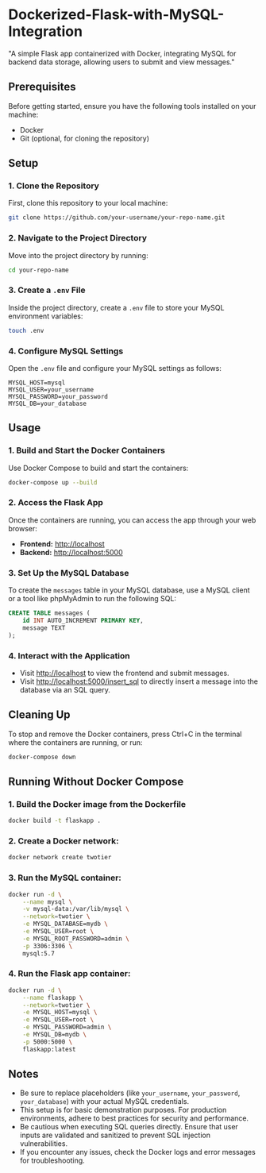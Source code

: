 # Dockerized-Flask-with-MySQL-Integration
"A simple Flask app containerized with Docker, integrating MySQL for backend data storage, allowing users to submit and view messages."


## Prerequisites

Before getting started, ensure you have the following tools installed on your machine:

- Docker
- Git (optional, for cloning the repository)

## Setup

### 1. Clone the Repository

First, clone this repository to your local machine:

```bash
git clone https://github.com/your-username/your-repo-name.git
```

### 2. Navigate to the Project Directory

Move into the project directory by running:

```bash
cd your-repo-name
```

### 3. Create a `.env`  File

Inside the project directory, create a `.env` file to store your MySQL environment variables:

``` bash
touch .env
```

### 4. Configure MySQL Settings

Open the `.env` file and configure your MySQL settings as follows:

```env
MYSQL_HOST=mysql
MYSQL_USER=your_username
MYSQL_PASSWORD=your_password
MYSQL_DB=your_database
```

## Usage

### 1. Build and Start the Docker Containers

Use Docker Compose to build and start the containers:

``` bash
docker-compose up --build
```

### 2. Access the Flask App

Once the containers are running, you can access the app through your web browser:

- **Frontend:** [http://localhost](http://localhost)
- **Backend:** [http://localhost:5000](http://localhost:5000)

### 3. Set Up the MySQL Database

To create the `messages` table in your MySQL database, use a MySQL client or a tool like phpMyAdmin to run the following SQL:

```sql
CREATE TABLE messages (
    id INT AUTO_INCREMENT PRIMARY KEY,
    message TEXT
);

```

### 4. Interact with the Application

- Visit [http://localhost](http://localhost) to view the frontend and submit messages.
- Visit [http://localhost:5000/insert_sql](http://localhost:5000/insert_sql) to directly insert a message into the database via an SQL query.

## Cleaning Up

To stop and remove the Docker containers, press Ctrl+C in the terminal where the containers are running, or run:

```bash
docker-compose down
```

## Running Without Docker Compose

### 1. Build the Docker image from the Dockerfile
``` bash
docker build -t flaskapp .
```
### 2. Create a Docker network:
``` bash
docker network create twotier
```

### 3. Run the MySQL container:
```bash
docker run -d \
    --name mysql \
    -v mysql-data:/var/lib/mysql \
    --network=twotier \
    -e MYSQL_DATABASE=mydb \
    -e MYSQL_USER=root \
    -e MYSQL_ROOT_PASSWORD=admin \
    -p 3306:3306 \
    mysql:5.7

```
### 4. Run the Flask app container:
``` bash
docker run -d \
    --name flaskapp \
    --network=twotier \
    -e MYSQL_HOST=mysql \
    -e MYSQL_USER=root \
    -e MYSQL_PASSWORD=admin \
    -e MYSQL_DB=mydb \
    -p 5000:5000 \
    flaskapp:latest

```

## Notes

- Be sure to replace placeholders (like `your_username`, `your_password`, `your_database`) with your actual MySQL credentials.
- This setup is for basic demonstration purposes. For production environments, adhere to best practices for security and performance.
- Be cautious when executing SQL queries directly. Ensure that user inputs are validated and sanitized to prevent SQL injection vulnerabilities.
- If you encounter any issues, check the Docker logs and error messages for troubleshooting.
  
